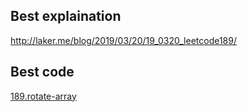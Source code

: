 ## Best explaination
http://laker.me/blog/2019/03/20/19_0320_leetcode189/

## Best code
[189.rotate-array](189.rotate-array.py)

